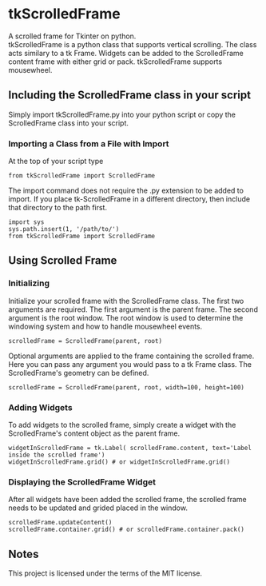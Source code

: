 # tkScrolledFrame
A scrolled frame for Tkinter on python. <br>
tkScrolledFrame is a python class that supports vertical scrolling. The class acts similary to a tk Frame. Widgets can be added to the ScrolledFrame content frame with either grid or pack.  tkScrolledFrame supports mousewheel.

## Including the ScrolledFrame class in your script
Simply import tkScrolledFrame.py into your python script or copy the ScrolledFrame class into your script.
### Importing a Class from a File with Import
At the top of your script type
```
from tkScrolledFrame import ScrolledFrame
```
The import command does not require the .py extension to be added to import. If you place tk-ScrolledFrame in a different directory, then include that directory to the path first.
```
import sys
sys.path.insert(1, '/path/to/')
from tkScrolledFrame import ScrolledFrame
```

## Using Scrolled Frame
### Initializing
Initialize your scrolled frame with the ScrolledFrame class. The first two arguments are required. The first argument is the parent frame. The second argument is the root window. The root window is used to determine the windowing system and how to handle mousewheel events.
```
scrolledFrame = ScrolledFrame(parent, root)
```
Optional arguments are applied to the frame containing the scrolled frame. Here you can pass any argument you would pass to a tk Frame class. The ScrolledFrame's geometry can be defined.
```
scrolledFrame = ScrolledFrame(parent, root, width=100, height=100)
```
### Adding Widgets
To add widgets to the scrolled frame, simply create a widget with the ScrolledFrame's content object as the parent frame.
```
widgetInScrolledFrame = tk.Label( scrolledFrame.content, text='Label inside the scrolled frame')
widgetInScrolledFrame.grid() # or widgetInScrolledFrame.grid()
```
### Displaying the ScrolledFrame Widget
After all widgets have been added the scrolled frame, the scrolled frame needs to be updated and grided placed in the window.
```
scrolledFrame.updateContent()
scrolledFrame.container.grid() # or scrolledFrame.container.pack()
```
## Notes
This project is licensed under the terms of the MIT license.
